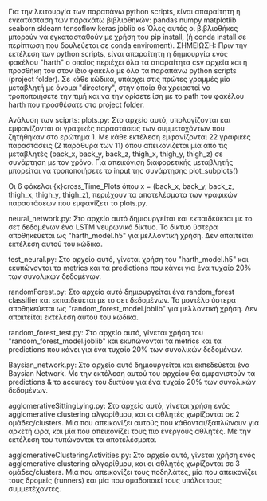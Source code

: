 Για την λειτουργία των παραπάνω python scripts, είναι απαραίτητη η εγκατάσταση των παρακάτω βιβλιοθηκών:
pandas
numpy
matplotlib
seaborn
sklearn
tensoflow
keras
joblib
os
Όλες αυτές οι βιβλιοθήκες μπορούν να εγκατασταθούν με χρήση του pip install, (ή conda install σε περίπτωση που δουλεύεται σε conda enviroment).
ΣΗΜΕΙΩΣΗ: Πριν την εκτέλεση των python scripts, είναι απαραίτητη η δημιουργία ενός φακέλου "harth" ο οποίος περιέχει όλα τα απαραίτητα csv αρχεία και η προσθήκη του στον ίδιο φάκελο με όλα τα παραπάνω python scripts (project folder). 
Σε κάθε κώδικα, υπάρχει στις πρώτες γραμμές μία μεταβλητή με όνομα "directory", στην οποία θα χρειαστεί να τροποποιήσετε την τιμή και να την ορίσετε ίση με το path του φακέλου harth που προσθέσατε στο project folder. 

Ανάλυση των sciprts:
plots.py: Στο αρχείο αυτό, υπολογίζονται και εμφανίζονται οι γραφικές παραστάσεις των συμμετοχόντων που ζητήθηκαν στο ερώτημα 1. Με κάθε εκτέλεση εμφανίζονται 22 γραφικές παραστάσεις (2 παράθυρα των 11) όπου απεικονίζεται μία από τις μεταβλητές (back_x, back_y, back_z, thigh_x, thigh_y, thigh_z) σε συνάρτηση με τον χρόνο. 
Για απεικόνιση διαφορετικής μεταβλητής μπορείται να τροποποιήσετε το input της συνάρτησης plot_subplots()

Οι 6 φάκελοι {x}cross_Time_Plots όπου x = (back_x, back_y, back_z, thigh_x, thigh_y, thigh_z), περιέχουν τα αποτελέσματα των γραφικών παραστάσεων που εμφανίζετι το plots.py. 
  
neural_network.py: Στο αρχείο αυτό δημιουργείται και εκπαιδεύεται με το σετ δεδομένων ένα LSTM νευρωνικό δίκτυο. Το δίκτυο ύστερα αποθηκεύεται ως "harth_model.h5" για μελλοντική χρήση. Δεν απαιτείται εκτέλεση αυτού του κώδικα.

test_neural.py: Στο αρχείο αυτό, γίνεται χρήση του "harth_model.h5" και εκυπώνονται τα metrics και τα predictions που κάνει για ένα τυχαίο 20% των συνολικών δεδομένων. 

randomForest.py: Στο αρχείο αυτό δημιουργείται ένα random_forest classifier και εκπαιδεύεται με το σετ δεδομένων. Το μοντέλο ύστερα αποθηκεύεται ως "random_forest_model.joblib" για μελλοντική χρήση. Δεν απαιτείται εκτέλεση αυτού του κώδικα.

random_forest_test.py:  Στο αρχείο αυτό, γίνεται χρήση του "random_forest_model.joblib" και εκυπώνονται τα metrics και τα predictions που κάνει για ένα τυχαίο 20% των συνολικών δεδομένων. 

Baysian_network.py: Στο αρχείο αυτό δημιουργείται και εκπεδεύεται ένα Baysian Network. Με την εκτέλεση αυτού του αρχείου θα εμφανιστούν τα predictions & το accuracy του δικτύου για ένα τυχαίο 20% των συνολικών δεδομένων. 

agglomerativeSittingLying.py: Στο αρχείο αυτό, γίνεται χρήση ενός agglomerative clustering αλγορίθμου, και οι αθλητές χωρίζονται σε 2 ομάδες/clusters. Μία που απεικονίζει αυτούς που κάθονται/ξαπλώνουν για αρκετή ώρα, και μία που απεικονίζει τους πιο ενεργούς αθλητές. Με την εκτέλεση του τυπώνονται τα αποτελέσματα.

agglomerativeClusteringActivities.py: Στο αρχείο αυτό, γίνεται χρήση ενός agglomerative clustering αλγορίθμου, και οι αθλητές χωρίζονται σε 3 ομάδες/clusters. Μία που απεικονίζει τους ποδηλάτες, μία που απεικονίζει τους δρομείς (runners) και μία που ομαδοποιεί τους υπόλοιπους συμμετέχοντες. 


